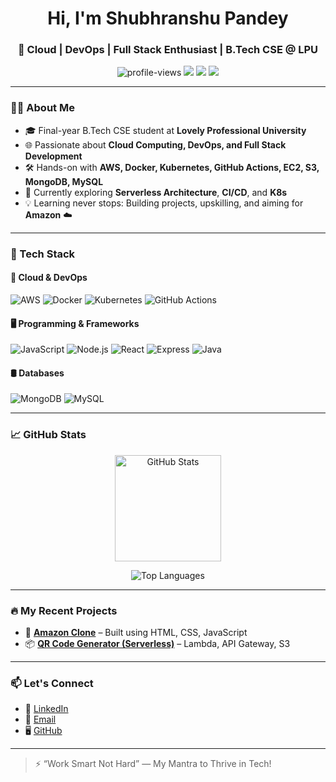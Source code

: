 <h1 align="center">Hi, I'm Shubhranshu Pandey</h1>
<h3 align="center">🚀 Cloud | DevOps | Full Stack Enthusiast | B.Tech CSE @ LPU</h3>

<p align="center">
  <img src="https://komarev.com/ghpvc/?username=ShubhranshuPandey&label=Profile%20views&color=0e75b6&style=flat" alt="profile-views" />
  <img src="https://img.shields.io/badge/Cloud-AWS-informational?style=flat&logo=amazonaws&logoColor=white&color=232f3e" />
  <img src="https://img.shields.io/badge/DevOps-Docker-informational?style=flat&logo=docker&logoColor=white&color=2496ED" />
  <img src="https://img.shields.io/badge/Code-JavaScript-informational?style=flat&logo=javascript&logoColor=white&color=F7DF1E" />
</p>

---

### 👨‍💻 About Me

- 🎓 Final-year B.Tech CSE student at **Lovely Professional University**
- 🌐 Passionate about **Cloud Computing, DevOps, and Full Stack Development**
- 🛠️ Hands-on with **AWS, Docker, Kubernetes, GitHub Actions, EC2, S3, MongoDB, MySQL**
- 🧠 Currently exploring **Serverless Architecture**, **CI/CD**, and **K8s**
- 💡 Learning never stops: Building projects, upskilling, and aiming for **Amazon** ☁️

---

### 💼 Tech Stack

#### 🚀 Cloud & DevOps
![AWS](https://img.shields.io/badge/AWS-%23FF9900.svg?logo=amazon-aws&logoColor=white)
![Docker](https://img.shields.io/badge/Docker-2496ED?logo=docker&logoColor=white)
![Kubernetes](https://img.shields.io/badge/Kubernetes-326CE5?logo=kubernetes&logoColor=white)
![GitHub Actions](https://img.shields.io/badge/GitHub_Actions-2088FF?logo=githubactions&logoColor=white)

#### 🖥️ Programming & Frameworks
![JavaScript](https://img.shields.io/badge/JavaScript-F7DF1E?logo=javascript&logoColor=black)
![Node.js](https://img.shields.io/badge/Node.js-339933?logo=nodedotjs&logoColor=white)
![React](https://img.shields.io/badge/React-61DAFB?logo=react&logoColor=black)
![Express](https://img.shields.io/badge/Express-000000?logo=express&logoColor=white)
![Java](https://img.shields.io/badge/Java-007396?logo=java&logoColor=white)

#### 🛢️ Databases
![MongoDB](https://img.shields.io/badge/MongoDB-47A248?logo=mongodb&logoColor=white)
![MySQL](https://img.shields.io/badge/MySQL-4479A1?logo=mysql&logoColor=white)

---

### 📈 GitHub Stats

<p align="center">
  <img alt="GitHub Stats" src="https://github-readme-stats.vercel.app/api?username=shubhranshu-pandey&show_icons=true&count_private=true&theme=tokyonight" height="170" />
  
</p>

<p align="center">
  <img alt="Top Languages" src="https://github-readme-stats.vercel.app/api/top-langs/?username=shubhranshu-pandey&layout=compact&theme=tokyonight" />
</p>


---

### 🔥 My Recent Projects

- 🧾 **[Amazon Clone](https://github.com/shubhranshu-pandey/Amazon-Clone)** – Built using HTML, CSS, JavaScript
- 📦 **[QR Code Generator (Serverless)](https://github.com/shubhranshu-pandey/Serverless-QR-Code-generator)** – Lambda, API Gateway, S3

---

### 📫 Let's Connect

- 💼 [LinkedIn](https://www.linkedin.com/in/shubhranshu-pandey21/)
- 💬 [Email](shubhranshu2192@gmail.com)
- 🖥️ [GitHub](https://github.com/shubhranshu-pandey)

---

> ⚡ “Work Smart Not Hard” — My Mantra to Thrive in Tech!
